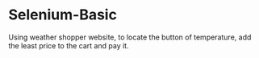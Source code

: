 # Selenium-Basic
Using weather shopper website, to locate the button of temperature, add the least price to the cart and pay it. 
